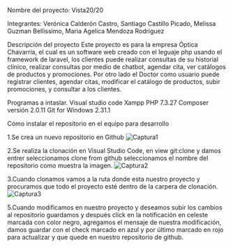 Nombre del proyecto: Vista20/20

Integrantes: 
Verónica Calderón Castro,
Santiago Castillo Picado,
Melissa Guzman Bellissimo,
Maria Agelica Mendoza Rodriguez 

Descripción del proyecto 
Este proyecto es para la empresa Óptica Chavarría, el cual es un software web creado con el 
leguaje php usando el framework de laravel, los clientes puede realizar consultas de su historial clínico,
realizar consultas por medio de chatbot, agendar cita, ver catálogos de productos y promociones.
Por otro lado el Doctor como usuario puede registrar clientes, agendar citas, modificar el catálogo de productos, 
subir promociones, y consultar a los clientes. 

Programas a intaslar. 
Visual studio code
Xampp PHP 7.3.27
Composer versión 2.0.11
Git for Windows 2.31.1 

Cómo instalar el repositorio en el equipo para desarrollo 

1.Se crea un nuevo repositorio en Github 
![Captura1](https://user-images.githubusercontent.com/54158260/114258747-0dbba200-9986-11eb-8a55-3d57d2808035.JPG)


2.Se realiza la clonación en Visual Studio Code, en view git:clone y damos entrer seleccionamos clone from github seleccionamos el nombre del repositorio como muestra la imagen. 
![Captura2](https://user-images.githubusercontent.com/54158260/114258748-0e543880-9986-11eb-9c6a-08fa7319ecc4.JPG)



3.Cuando clonamos vamos a la ruta donde esta nuestro proyecto y procuramos que todo el proyecto esté dentro de la carpera de clonación. 
![Captura3](https://user-images.githubusercontent.com/54158260/114258749-0eeccf00-9986-11eb-8c6f-c82ba76f6e85.JPG)

5.Cuando modificamos en nuestro proyecto y deseamos subir los cambios al repositorio guardamos y después click en la notificación en celeste marcada con color negro, agregamos el mensaje de nuestra modificación, damos guardar con el check marcado en azul y por último marcado en rojo para actualizar y que quede en nuestro repositorio de github.  


